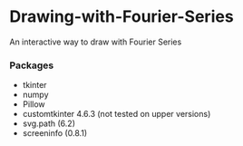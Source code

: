 # Drawing-with-Fourier-Series
An interactive way to draw with Fourier Series


### Packages 

- tkinter
- numpy 
- Pillow
- customtkinter 4.6.3 (not tested on upper versions)
- svg.path (6.2)
- screeninfo (0.8.1)

